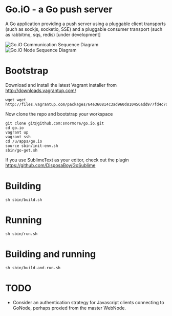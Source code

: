 Go.iO - a Go push server
=====

A Go application providing a push server using a pluggable client transports (such as sockjs, socketio, SSE) and a pluggable consumer transport (such as rabbitmq, sqs, redis) [under development]

![Go.iO Communication Sequence Diagram](https://raw.github.com/snormore/go.io/master/docs/communication-sequence.png)
![Go.iO Node Sequence Diagram](https://raw.github.com/snormore/go.io/master/docs/gonode-sequence.png)

Bootstrap
=========

Download and install the latest Vagrant installer from http://downloads.vagrantup.com/
```
wget wget http://files.vagrantup.com/packages/64e360814c3ad960d810456add977fd4c7d47ce6/Vagrant.dmg
```
Now clone the repo and bootstrap your workspace
```
git clone git@github.com:snormore/go.io.git
cd go.io
vagrant up
vagrant ssh
cd /u/apps/go.io
source sbin/init-env.sh
sbin/go-get.sh
```

If you use SublimeText as your editor, check out the plugin https://github.com/DisposaBoy/GoSublime

Building
========
```
sh sbin/build.sh
```

Running
=======
```
sh sbin/run.sh
```

Building and running
====================
```
sh sbin/build-and-run.sh
```

TODO
====
- Consider an authentication strategy for Javascript clients connecting to GoNode, perhaps proxied from the master WebNode.

